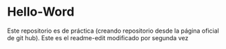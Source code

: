 # Hello-Word
Este repositorio es de práctica (creando repositorio desde la página oficial de git hub). 
Este es el readme-edit modificado por segunda vez 
